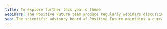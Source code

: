 ```yaml
---
title: To explore further this year's theme
webinars: The Positive Future team produce regularly webinars discussing the current edition theme. Check the upcoming webinars and register to follow them in real-time.
sab: The scientific advisory board of Positive Future maintains a currated list of resources to feed your reflexion. Find our articles, videos and podcast in the "Food for thought" section (coming soon).
---
```

